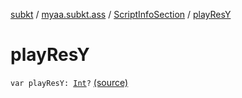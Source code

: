 [subkt](../../index.md) / [myaa.subkt.ass](../index.md) / [ScriptInfoSection](index.md) / [playResY](./play-res-y.md)

# playResY

`var playResY: `[`Int`](https://kotlinlang.org/api/latest/jvm/stdlib/kotlin/-int/index.html)`?` [(source)](https://github.com/Myaamori/SubKt/blob/0.1.4/src/main/kotlin/myaa/subkt/ass/parser.kt#L719)